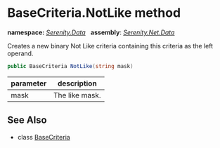 # BaseCriteria.NotLike method
**namespace:** *[Serenity.Data](../../README.md#serenity.data-namespace)*   **assembly**: *[Serenity.Net.Data](../../README.md)*

Creates a new binary Not Like criteria containing this criteria as the left operand.

```csharp
public BaseCriteria NotLike(string mask)
```

| parameter | description |
| --- | --- |
| mask | The like mask. |

## See Also

* class [BaseCriteria](../BaseCriteria.md)